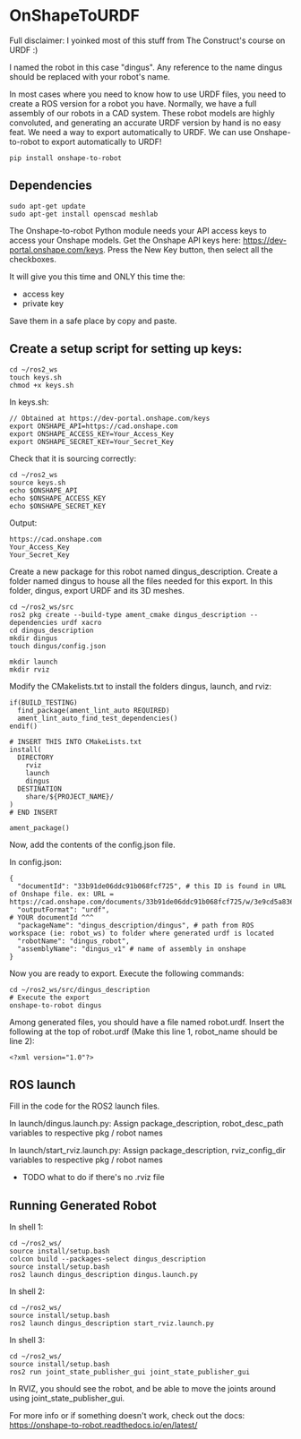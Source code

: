 # OnShapeToURDF
Full disclaimer: I yoinked most of this stuff from The Construct's course on URDF :)

I named the robot in this case "dingus". Any reference to the name dingus should be replaced with your robot's name.

In most cases where you need to know how to use URDF files, you need to create a ROS version for a robot you have.
Normally, we have a full assembly of our robots in a CAD system.
These robot models are highly convoluted, and generating an accurate URDF version by hand is no easy feat.
We need a way to export automatically to URDF.
We can use Onshape-to-robot to export automatically to URDF!
```
pip install onshape-to-robot
```
## Dependencies
```
sudo apt-get update
sudo apt-get install openscad meshlab
```
The Onshape-to-robot Python module needs your API access keys to access your Onshape models.
Get the Onshape API keys here: https://dev-portal.onshape.com/keys.
Press the New Key button, then select all the checkboxes.

It will give you this time and ONLY this time the:
- access key
- private key

Save them in a safe place by copy and paste.

## Create a setup script for setting up keys:
```
cd ~/ros2_ws
touch keys.sh
chmod +x keys.sh
```
In keys.sh:
```
// Obtained at https://dev-portal.onshape.com/keys
export ONSHAPE_API=https://cad.onshape.com
export ONSHAPE_ACCESS_KEY=Your_Access_Key
export ONSHAPE_SECRET_KEY=Your_Secret_Key
```
Check that it is sourcing correctly:
```
cd ~/ros2_ws
source keys.sh
echo $ONSHAPE_API
echo $ONSHAPE_ACCESS_KEY
echo $ONSHAPE_SECRET_KEY
```
Output:
```
https://cad.onshape.com
Your_Access_Key
Your_Secret_Key
```
Create a new package for this robot named dingus_description.
Create a folder named dingus to house all the files needed for this export.
In this folder, dingus, export URDF and its 3D meshes.
```
cd ~/ros2_ws/src
ros2 pkg create --build-type ament_cmake dingus_description --dependencies urdf xacro
cd dingus_description
mkdir dingus
touch dingus/config.json

mkdir launch
mkdir rviz
```
Modify the CMakelists.txt to install the folders dingus, launch, and rviz:
```
if(BUILD_TESTING)
  find_package(ament_lint_auto REQUIRED)
  ament_lint_auto_find_test_dependencies()
endif()

# INSERT THIS INTO CMakeLists.txt
install(
  DIRECTORY
    rviz
    launch
	dingus
  DESTINATION
    share/${PROJECT_NAME}/
)
# END INSERT

ament_package()
```
Now, add the contents of the config.json file.

In config.json:
```
{
  "documentId": "33b91de06ddc91b068fcf725", # this ID is found in URL of Onshape file. ex: URL = https://cad.onshape.com/documents/33b91de06ddc91b068fcf725/w/3e9cd5a83630cb75d064813a/e/8e6a230fa3aabb1441b0aa17
  "outputFormat": "urdf",                                                                                                      # YOUR documentId ^^^
  "packageName": "dingus_description/dingus", # path from ROS workspace (ie: robot_ws) to folder where generated urdf is located
  "robotName": "dingus_robot",
  "assemblyName": "dingus_v1" # name of assembly in onshape
}
```
Now you are ready to export.
Execute the following commands:
```
cd ~/ros2_ws/src/dingus_description
# Execute the export
onshape-to-robot dingus
```
Among generated files, you should have a file named robot.urdf.
Insert the following at the top of robot.urdf (Make this line 1, robot_name should be line 2):
```
<?xml version="1.0"?>
```

## ROS launch
Fill in the code for the ROS2 launch files.

In launch/dingus.launch.py: Assign package_description, robot_desc_path variables to respective pkg / robot names

In launch/start_rviz.launch.py: Assign package_description, rviz_config_dir variables to respective pkg / robot names 

- TODO what to do if there's no .rviz file

## Running Generated Robot
In shell 1:
```
cd ~/ros2_ws/
source install/setup.bash
colcon build --packages-select dingus_description
source install/setup.bash
ros2 launch dingus_description dingus.launch.py
```
In shell 2:
```
cd ~/ros2_ws/
source install/setup.bash
ros2 launch dingus_description start_rviz.launch.py
```
In shell 3:
```
cd ~/ros2_ws/
source install/setup.bash
ros2 run joint_state_publisher_gui joint_state_publisher_gui
```
In RVIZ, you should see the robot, and be able to move the joints around using joint_state_publisher_gui.

For more info or if something doesn't work, check out the docs: https://onshape-to-robot.readthedocs.io/en/latest/
